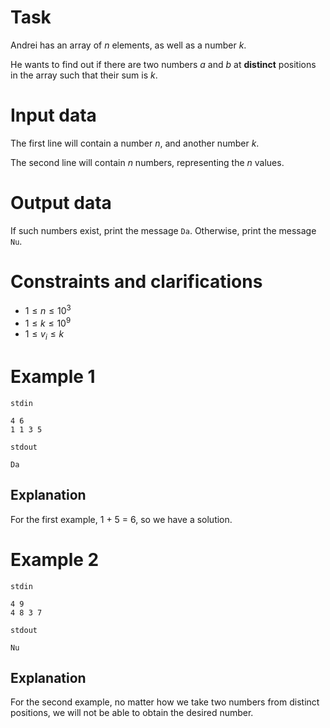 
# Task

Andrei has an array of $n$ elements, as well as a number $k$. 

He wants to find out if there are two numbers $a$ and $b$ at **distinct** positions in the array such that their sum is $k$. 

# Input data

The first line will contain a number $n$, and another number $k$.  

The second line will contain $n$ numbers, representing the $n$ values.

# Output data

If such numbers exist, print the message `Da`. Otherwise, print the message `Nu`.

# Constraints and clarifications

* $1 \leq n \leq 10^3$
* $1 \leq k \leq 10^9$
* $1 \leq v_i \leq k$

# Example 1

`stdin`
```
4 6
1 1 3 5
```

`stdout`
```
Da
```

## Explanation

For the first example, $1$ + $5$ = $6$, so we have a solution. 

# Example 2

`stdin`
```
4 9
4 8 3 7
```

`stdout`
```
Nu
```

## Explanation

For the second example, no matter how we take two numbers from distinct positions, we will not be able to obtain the desired number.
```
